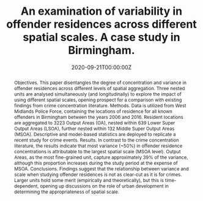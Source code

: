 ---
abstract: Objectives. This paper disentangles the degree of concentration and variance in offender residences across different levels of spatial aggregation. Three nested units are analysed simultaneously (and longitudinally) to explore the impact of using different spatial scales, opening prospect for a comparison with existing findings from crime concentration literature. Methods. Data is utilized from West Midlands Police Force, containing the locations of residence for all known offenders in Birmingham between the years 2006 and 2016. Resident locations are aggregated to 3223 Output Areas (OA), nested within 639 Lower Super Output Areas (LSOA), further nested within 132 Middle Super Output Areas (MSOA). Descriptive and model-based statistics are deployed to replicate a recent study for crime events. Results. In contrast to the crime concentration literature, the results indicate that most variance (~50%) in offender residence concentrations is attributable to the largest spatial scale (MSOA level). Output Areas, as the most fine-grained unit, capture approximately 39% of the variance, although this proportion increases during the study period at the expense of MSOA. Conclusions. Findings suggest that the relationship between variance and scale when studying offender residences is not as clear-cut as it is for crimes. Larger units hold some merit (empirically and theoretically), but this is time-dependent, opening up discussions on the role of urban development in determining the appropriateness of spatial scale.
authors:
- Samuel Langton
- Wouter Steenbeek
- Monsuru Adepeju
date: "2020-09-21T00:00:00Z"
doi: ""
featured: false
image:
  caption: ""
  focal_point: ""
  preview_only: true
projects: []
publication: 'Under review'
publication_short: ""
publication_types:
- "3"
publishDate: "2019-09-18T00:00:00Z"
summary: Paper exploring concentration and variance in offender residences across multiple (nested) spatial scales.
tags:
- spatial scale
- maps
- crime
- offenders
- neighbourhoods
title: An examination of variability in offender residences across different spatial scales. A case study in Birmingham.
url_preprint: "https://osf.io/preprints/socarxiv/xe7fq/"
---